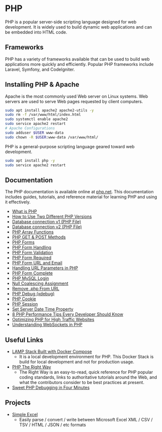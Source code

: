 # PHP

PHP is a popular server-side scripting language designed for web development. It is widely used to build dynamic web applications and can be embedded into HTML code.

## Frameworks

PHP has a variety of frameworks available that can be used to build web applications more quickly and efficiently. Popular PHP frameworks include Laravel, Symfony, and CodeIgniter.

## Installing PHP & Apache

Apache is the most commonly used Web server on Linux systems. Web servers are used to serve Web pages requested by client computers.

```bash
sudo apt install apache2 apache2-utils -y
sudo rm -f /var/www/html/index.html
sudo systemctl enable apache2
sudo service apache2 restart
# Apache Configurations
sudo adduser $USER www-data
sudo chown -R $USER:www-data /var/www/html/
```

PHP is a general-purpose scripting language geared toward web development.

```bash
sudo apt install php -y
sudo service apache2 restart
```

## Documentation

The PHP documentation is available online at [php.net](https://www.php.net/). This documentation includes guides, tutorials, and reference material for learning PHP and using it effectively.

- [What is PHP](./what.is.php.md)
- [How to Use Two Different PHP Versions](./how.to.use.two.different.php.versions.md)
- [Database connection v1 (PHP File)](./php.db.connection.v1.php)
- [Database connection v2 (PHP File)](./php.db.connection.v2.php)
- [PHP Array Functions](./php.array.functions.md)
- [PHP GET & POST Methods](./php.get.post.methods.md)
- [PHP Forms](./php.form.introduction.md)
- [PHP Form Handling](./php.form.handling.md)
- [PHP Form Validation](./php.form.validation.md)
- [PHP Form Required](./php.form.required.md)
- [PHP Form URL and Email](./php.form.url.and.email.md)
- [Handling URL Parameters in PHP](./handling.url.parameter.md)
- [PHP Form Complete](./php.form.complete.md)
- [PHP MySQL Login](./php.mysql.login.md)
- [Null Coalescing Assignment](./null.coalescing.assignment.md)
- [Remove .php From URL](./remove.php.from.url.md)
- [PHP Debug (xdebug)](./xdebug.md)
- [PHP Cookie](./php.cookie.md)
- [PHP Session](./php.session.md)
- [Set Server Date Time Property](./set.server.datetime.property.md)
- [8 PHP Performance Tips Every Developer Should Know](./8.php.performance.tips.md)
- [Optimizing PHP for High Traffic Websites](./optimize.php.md)
- [Understanding WebSockets in PHP](./websockets.in.php.md)

## Useful Links

- [LAMP Stack Built with Docker Compose](https://github.com/sprintcube/docker-compose-lamp)
  - It is a local development environment for PHP. This Docker Stack is build for local development and not for production usage.
- [PHP The Right Way](https://phptherightway.com/)
  - The Right Way is an easy-to-read, quick reference for PHP popular coding standards, links to authoritative tutorials around the Web, and what the contributors consider to be best practices at present.
- [Sweet PHP Debugging in Four Minutes](https://laracasts.com/series/visual-studio-code-for-php-developers/episodes/13)

## Projects

- [Simple Excel](https://github.com/faisalman/simple-excel-php)
  - Easily parse / convert / write between Microsoft Excel XML / CSV / TSV / HTML / JSON / etc formats
